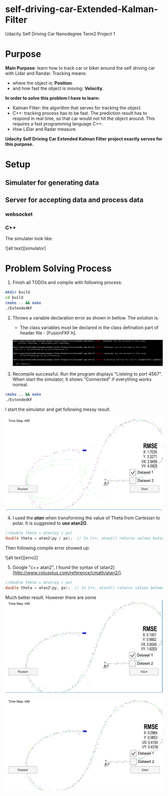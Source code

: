 # self-driving-car-Extended-Kalman-Filter
Udacity Self Driving Car Nanodegree Term2 Project 1
# Purpose
**Main Purpose**: learn how to track car or biker around the self driving car with Lidar and Randar. Tracking means:
* where the object is: **Position**.
* and how fast the object is moving: **Velocity**.

**In order to solve this problem I have to learn:**
* Kalman Filter: the algorithm that serves for tracking the object.
* C++: tracking process has to be fast. The prediction result has to respond in real time, so that car would not hit the object around. This requires a fast programming language C++.
* How LiDar and Radar measure. 

**Udacity Self Driving Car Extended Kalman Filter project exactly serves for this purpose.**

# Setup
## Simulater for generating data


## Server for accepting data and process data

### websocket

### C++


[//]: # (Image References)
[error1]: ./assets/debug_error1.PNG
[error2]: ./assets/debug_error2.PNG
[theta_normalize]: ./assets/debug_normalize.PNG
[simulater]: ./assets/simulater.PNG
[test1]: ./assets/test1.PNG
[test2]: ./assets/test2.PNG
[test3]: ./assets/test3.PNG

The simulater look like:

![alt text][simulator]

# Problem Solving Process
1. Finish all TODOs and compile with following process:
```bash
mkdir build
cd build
cmake .. && make
./ExtendedKF
```

2. Throws a variable declaration error as shown in bellow. The solution is:
   * The class variables must be declared in the class defination part of header file - [FusionFKF.h].
   
   ![alt text][error1]

3. Recompile successful. Run the program displays "Listeing to port 4567". When start the simulator, it shows "Connected" if everything works normal. 
```bash
cmake .. && make
./ExtendedKF
```
I start the simulator and get following messy result.

  ![alt text][test1]

4. I used the **_atan_** when transforming the value of Theta from Cartesian to polar. It is suggested to **__use atan2()__**.
```c++
//double theta = atan(py / px)
double theta = atan2(py / px);  // In C++, atan2() returns values between -pi and pi
```
Then following compile error showed up:

  ![alt text][erro2]

5. Google "c++ atan2", I found the syntax of (atan2)[http://www.cplusplus.com/reference/cmath/atan2/].
```c++
//double theta = atan(py / px)
double theta = atan2(py, px);  // In C++, atan2() returns values between -pi and pi
```
Much better result. However there are some
  ![alt text][test2]
  
  ![alt text][test3]
 
 
